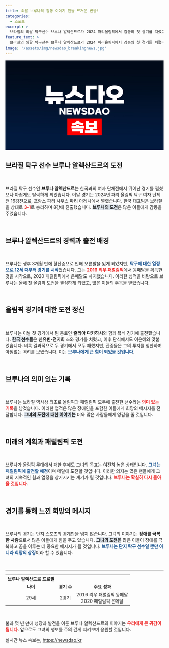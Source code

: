 ```yaml
---
title: 외팔 브루나의 감동 이야기 팬들 뜨거운 반응!
categories:
  - 스포츠
excerpt: >
  브라질의 외팔 탁구선수 브루나 알렉산드르가 2024 파리올림픽에서 감동의 첫 경기를 치렀다. 비록 한국에 패했지만, 그녀의 도전은 관중들의 뜨거운 박수로 이어졌다. 그녀의 이야기를 통해 진정한 스포츠의 의미를 느껴보세요!
feature_text: >
  브라질의 외팔 탁구선수 브루나 알렉산드르가 2024 파리올림픽에서 감동의 첫 경기를 치렀다. 비록 한국에 패했지만, 그녀의 도전은 관중들의 뜨거운 박수로 이어졌다. 그녀의 이야기를 통해 진정한 스포츠의 의미를 느껴보세요!
image: '/assets/img/newsdao_breakingnews.jpg'
---
```


<p><img src="/assets/img/newsdao_breakingnews.jpg" alt="pcversion 속보" /></p>

<h2 data-ke-size="size26">브라질 탁구 선수 브루나 알렉산드르의 도전</h2>

<p data-ke-size="size16">&nbsp;</p>

<p>브라질 탁구 선수인 <b>브루나 알렉산드르</b>는 한국과의 여자 단체전에서 뛰어난 경기를 펼쳤으나 아쉽게도 탈락하게 되었습니다. 이날 경기는 2024년 파리 올림픽 탁구 여자 단체전 16강전으로, 프랑스 파리 사우스 파리 아레나에서 열렸습니다. 한국 대표팀은 브라질을 상대로 <b><span style="color: #ee2323;">3-1</span></b>로 승리하며 8강에 진출했습니다. <b><span style="background-color: #21538527;">브루나의 도전</span></b>은 많은 이들에게 감동을 주었습니다.</p>

<p data-ke-size="size16">&nbsp;</p>

<h2 data-ke-size="size26">브루나 알렉산드르의 경력과 출전 배경</h2>

<p data-ke-size="size16">&nbsp;</p>

<p>브루나는 생후 3개월 만에 혈전증으로 인해 오른팔을 잃게 되었지만, <b><span style="color: #1a5490;">탁구에 대한 열정으로 12세 때부터 경기를 시작</span></b>했습니다. 그는 <b><span style="color: #ee2323;">2016 리우 패럴림픽</span></b>에서 동메달을 획득한 것을 시작으로, 2020 패럴림픽에서 은메달도 차지했습니다. 이러한 성적을 바탕으로 브루나는 올해 첫 올림픽 도전을 결심하게 되었고, 많은 이들의 주목을 받았습니다.</p>

<p data-ke-size="size16">&nbsp;</p>

<h2 data-ke-size="size26">올림픽 경기에 대한 도전 정신</h2>

<p data-ke-size="size16">&nbsp;</p>

<p>브루나는 이날 첫 경기에서 팀 동료인 <b>줄리아 다카하시</b>와 함께 복식 경기에 출전했습니다. <b><span style="background-color: #21538527;">한국 선수들</span></b>은 <b>신유빈-전지희</b> 조와 경기를 치렀고, 이후 단식에서도 이은혜와 맞붙었습니다. 비록 결과적으로 두 경기에서 모두 패했지만, 관중들은 그의 투지를 칭찬하며 아낌없는 격려를 보냈습니다. 이는 <b><span style="color: #1a5490;">브루나에게 큰 힘이 되었을 것입니다</span></b>.</p>

<p data-ke-size="size16">&nbsp;</p>

<h2 data-ke-size="size26">브루나의 의미 있는 기록</h2>

<p data-ke-size="size16">&nbsp;</p>

<p>브루나는 브라질 역사상 최초로 올림픽과 패럴림픽 모두에 출전한 선수라는 <b><span style="color: #ee2323;">의미 있는 기록</span></b>을 남겼습니다. 이러한 업적은 많은 장애인을 포함한 이들에게 희망의 메시지를 전달합니다. <b><span style="background-color: #21538527;">그녀의 도전에 대한 이야기는</span></b> 더욱 많은 사람들에게 영감을 줄 것입니다.</p>

<p data-ke-size="size16">&nbsp;</p>

<h2 data-ke-size="size26">미래의 계획과 패럴림픽 도전</h2>

<p data-ke-size="size16">&nbsp;</p>

<p>브루나가 올림픽 무대에서 패한 후에도 그녀의 목표는 여전히 높은 상태입니다. <b><span style="color: #1a5490;">그녀는 패럴림픽에 출전할 예정</span></b>이며 메달에 도전할 것입니다. 이러한 의지는 많은 팬들에게 그녀의 지속적인 힘과 열정을 상기시키는 계기가 될 것입니다. <b><span style="color: #ee2323;">브루나는 확실히 다시 돌아올 것입니다</span></b>.</p>

<p data-ke-size="size16">&nbsp;</p>

<h2 data-ke-size="size26">경기를 통해 느낀 희망의 메시지</h2>

<p data-ke-size="size16">&nbsp;</p>

<p>브루나의 경기는 단지 스포츠의 경계만을 넘지 않습니다. 그녀의 이야기는 <b>장애를 극복한 사람</b>으로서 많은 이들에게 힘을 주고 있습니다. <b><span style="background-color: #21538527;">그녀의 도전은</span></b> 많은 이들이 장애를 극복하고 꿈을 이루는 데 중요한 메시지가 될 것입니다. <b><span style="color: #1a5490;">브루나는 단지 탁구 선수일 뿐만 아니라 희망의 상징</span></b>이라 할 수 있습니다.</p>

<p data-ke-size="size16">&nbsp;</p>

<hr>

<table style="width: 100%;">
    <tr>
        <td style="text-align: center; height: 17px;"><b>브루나 알렉산드르 프로필</b></td>
    </tr>
    <tr>
        <td style="text-align: center; height: 17px;"><b>나이</b></td>
        <td style="text-align: center; height: 17px;"><b>경기 수</b></td>
        <td style="text-align: center; height: 17px;"><b>주요 성과</b></td>
    </tr>
    <tr>
        <td style="text-align: center; height: 17px;">29세</td>
        <td style="text-align: center; height: 17px;">2경기</td>
        <td style="text-align: center; height: 17px;">2016 리우 패럴림픽 동메달<br>2020 패럴림픽 은메달</td>
    </tr>
</table>

<p data-ke-size="size16">&nbsp;</p>

<p>불과 몇 년 만에 성장과 발전을 이룬 브루나 알렉산드르의 이야기는 <b><span style="color: #ee2323;">우리에게 큰 귀감이 됩니다</span></b>. 앞으로도 그녀의 행보를 주의 깊게 지켜보며 응원할 것입니다.</p>
실시간 뉴스 속보는, <a href="https://newsdao.kr" rel="dofollow">https://newsdao.kr</a>


